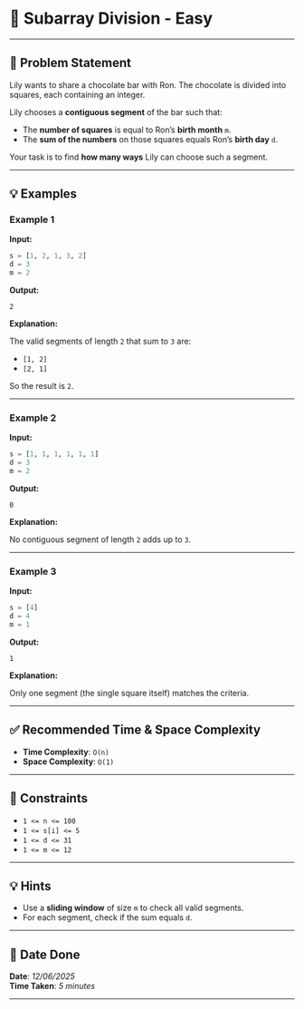 # 🧮 Subarray Division - Easy

---

## 📌 Problem Statement

Lily wants to share a chocolate bar with Ron. The chocolate is divided into squares, each containing an integer.

Lily chooses a **contiguous segment** of the bar such that:
- The **number of squares** is equal to Ron’s **birth month** `m`.
- The **sum of the numbers** on those squares equals Ron’s **birth day** `d`.

Your task is to find **how many ways** Lily can choose such a segment.

---

## 💡 Examples

### Example 1

**Input:**
```python
s = [1, 2, 1, 3, 2]
d = 3
m = 2
```

**Output:**
```text
2
```

**Explanation:**

The valid segments of length `2` that sum to `3` are:
- `[1, 2]`
- `[2, 1]`

So the result is `2`.

---

### Example 2

**Input:**
```python
s = [1, 1, 1, 1, 1, 1]
d = 3
m = 2
```

**Output:**
```text
0
```

**Explanation:**

No contiguous segment of length `2` adds up to `3`.

---

### Example 3

**Input:**
```python
s = [4]
d = 4
m = 1
```

**Output:**
```text
1
```

**Explanation:**

Only one segment (the single square itself) matches the criteria.

---

## ✅ Recommended Time & Space Complexity

- **Time Complexity**: `O(n)`
- **Space Complexity**: `O(1)`

---

## 📎 Constraints

- `1 <= n <= 100`
- `1 <= s[i] <= 5`
- `1 <= d <= 31`
- `1 <= m <= 12`

---

## 💡 Hints

- Use a **sliding window** of size `m` to check all valid segments.
- For each segment, check if the sum equals `d`.

---

## 📅 Date Done

**Date**: *12/06/2025*  
**Time Taken**: *5 minutes*

---
